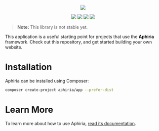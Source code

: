 <p align="center"><a href="https://www.aphiria.com" target="_blank" title="Aphiria"><img src="https://www.aphiria.com/images/aphiria-logo.svg"></a></p>

<p align="center">
<a href="https://travis-ci.com/aphiria/app"><img src="https://travis-ci.com/aphiria/app.svg"></a>
<a href="https://packagist.org/packages/aphiria/app"><img src="https://poser.pugx.org/aphiria/app/v/stable.svg"></a>
<a href="https://packagist.org/packages/aphiria/app"><img src="https://poser.pugx.org/aphiria/app/v/unstable.svg"></a>
<a href="https://packagist.org/packages/aphiria/app"><img src="https://poser.pugx.org/aphiria/app/license.svg"></a>
</p>

> **Note:** This library is not stable yet.

This application is a useful starting point for projects that use the **Aphiria** framework.  Check out this repository, and get started building your own website.

<h1>Installation</h1>

Aphiria can be installed using Composer:

```bash
composer create-project aphiria/app --prefer-dist
```

<h1>Learn More</h1>

To learn more about how to use Aphiria, [read its documentation](https://github.com/aphiria/docs).
